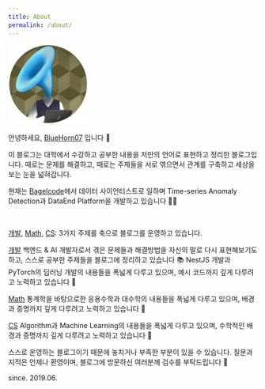 ```yaml
---
title: About
permalink: /about/
---
```


![logo](/assets/img/logo.png)

안녕하세요, [BlueHorn07](https://github.com/BlueHorn07) 입니다 🐚

이 블로그는 대학에서 수강하고 공부한 내용을 저만의 언어로 표현하고 정리한 블로그입니다. 때로는 문제를 해결하고, 때로는 주제들을 서로 엮으면서 관계를 구축하고 세상을 보는 눈을 넓혀갑니다.

현재는 [Bagelcode](https://site.bagelcode.com/)에서 데이터 사이언티스트로 일하며 Time-series Anomaly Detection과 DataEnd Platform을 개발하고 있습니다 👨‍🚀

<br/>

<a href="/topic/development" target="_blank"><span class="dev-tag">개발</span></a>, <a href="/topic/mathematics" target="_blank"><span class="math-tag">Math</span></a>, <a href="/topic/computer-science" target="_blank"><span class="cs-tag">CS</span></a>: 3가지 주제를 축으로 블로그를 운영하고 있습니다.

<a href="/topic/development" target="_blank"><span class="dev-tag">개발</span></a> 백엔드 & AI 개발자로서 겪은 문제들과 해결방법을 자신의 말로 다시 표현해보기도 하고, 스스로 공부한 주제들을 블로그에 정리하고 있습니다 📚 NestJS 개발과 PyTorch의 딥러닝 개발의 내용들을 폭넓게 다루고 있으며, 예시 코드까지 깊게 다루려고 노력하고 있습니다 🍺

<a href="/topic/mathematics" target="_blank"><span class="math-tag">Math</span></a> 통계학을 바탕으로한 응용수학과 대수학의 내용들을 폭넓게 다루고 있으며, 배경과 증명까지 깊게 다루려고 노력하고 있습니다 💎

<a href="/topic/computer-science" target="_blank"><span class="cs-tag">CS</span></a> Algorithm과 Machine Learning의 내용들을 폭넓게 다루고 있으며, 수학적인 배경과 증명까지 깊게 다루려고 노력하고 있습니다 🎈


스스로 운영하는 블로그이기 때문에 놓치거나 부족한 부분이 있을 수 있습니다. 질문과 지적은 언제나 환영이며, 블로그에 방문하신 여러분께 검수를 부탁드립니다 🙏

since. 2019.06.
